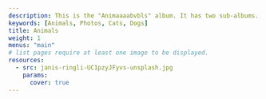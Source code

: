 ```yaml
---
description: This is the "Animaaaabvbls" album. It has two sub-albums.
keywords: [Animals, Photos, Cats, Dogs]
title: Animals
weight: 1
menus: "main"
# list pages require at least one image to be displayed.
resources:
  - src: janis-ringli-UC1pzyJFyvs-unsplash.jpg
    params:
      cover: true
---
```

